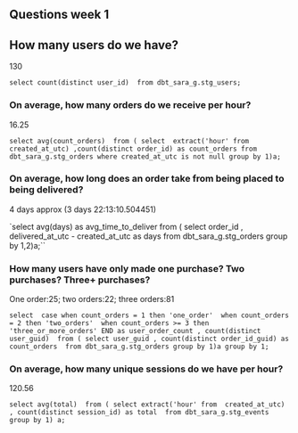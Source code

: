 ## Questions week 1

## How many users do we have? 
130

`select count(distinct user_id) 
from dbt_sara_g.stg_users;`


### On average, how many orders do we receive per hour? 
16.25

`select avg(count_orders) 
from (
    select 
    extract('hour' from created_at_utc)
    ,count(distinct order_id) as count_orders
    from dbt_sara_g.stg_orders
    where created_at_utc is not null group by 1)a;`

### On average, how long does an order take from being placed to being delivered? 
4 days approx (3 days 22:13:10.504451)

`select 
avg(days) as avg_time_to_deliver
from (
    select 
    order_id
    , delivered_at_utc - created_at_utc as days
     from dbt_sara_g.stg_orders group by 1,2)a;``

### How many users have only made one purchase? Two purchases? Three+ purchases?
One order:25; two orders:22; three orders:81

`select 
case when count_orders = 1 then 'one_order' 
when count_orders = 2 then 'two_orders' 
when count_orders >= 3 then 'three_or_more_orders' END as user_order_count
, count(distinct user_guid) 
from (
    select user_guid
    , count(distinct order_id_guid) as count_orders 
    from dbt_sara_g.stg_orders group by 1)a group by 1;`
    

### On average, how many unique sessions do we have per hour? 
120.56

`select avg(total) 
from (
    select extract('hour' from  created_at_utc)
    , count(distinct session_id) as total 
    from dbt_sara_g.stg_events group by 1) a;`